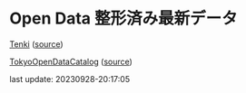 # Open Data 整形済み最新データ
[Tenki](data/20230928-20:17:03-regular.xml) \([source](https://www.data.jma.go.jp/developer/xml/feed/regular.xml)\)

[TokyoOpenDataCatalog](data/20230928-20:17:05-TokyoOpenDataCatalog) \([source](https://catalog.data.metro.tokyo.lg.jp/api/3/action/package_search?q=*:*&rows=50&start=0)\)

last update: 20230928-20:17:05